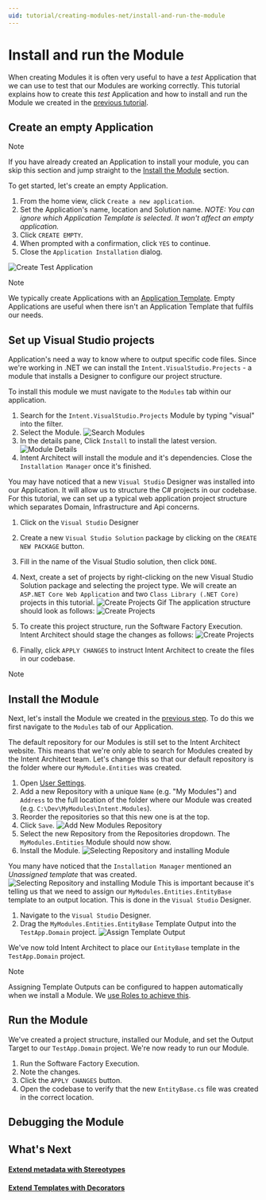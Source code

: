 ```yaml
---
uid: tutorial/creating-modules-net/install-and-run-the-module
---
```

# Install and run the Module

When creating Modules it is often very useful to have a _test_ Application that we can use to test that our Modules are working correctly. This tutorial explains how to create this _test_ Application and how to install and run the Module we created in the [previous tutorial](xref:tutorial/creating-modules-net/create-a-simple-module).

## Create an empty Application
>[!NOTE]
>If you have already created an Application to install your module, you can skip this section and jump straight to the [Install the Module](#install-the-module) section.

To get started, let's create an empty Application.
1. From the home view, click `Create a new application`.
2. Set the Application's name, location and Solution name. _NOTE: You can ignore which Application Template is selected. It won't affect an empty application._
3. Click `CREATE EMPTY`.
4. When prompted with a confirmation, click `YES` to continue.
5. Close the `Application Installation` dialog.

![Create Test Application](images/create-test-application.png)

>[!NOTE]
>We typically create Applications with an [Application Template](xref:how-to/create-an-application-template). Empty Applications are useful when there isn't an Application Template that fulfils our needs.


## Set up Visual Studio projects
Application's need a way to know where to output specific code files. Since we're working in .NET we can install the `Intent.VisualStudio.Projects` - a module that installs a Designer to configure our project structure.

To install this module we must navigate to the `Modules` tab within our application.
1. Search for the `Intent.VisualStudio.Projects` Module by typing "visual" into the filter.
2. Select the Module.
![Search Modules](images/modules-search-visual-studio.png)
3. In the details pane, Click `Install` to install the latest version.
![Module Details](images/modules-visual-studio-details.png)
4. Intent Architect will install the module and it's dependencies. Close the `Installation Manager` once it's finished.

You may have noticed that a new `Visual Studio` Designer was installed into our Application. It will allow us to structure the C# projects in our codebase. For this tutorial, we can set up a typical web application project structure which separates Domain, Infrastructure and Api concerns.

1. Click on the `Visual Studio` Designer
2. Create a new `Visual Studio Solution` package by clicking on the `CREATE NEW PACKAGE` button.
3. Fill in the name of the Visual Studio solution, then click `DONE`.
4. Next, create a set of projects by right-clicking on the new Visual Studio Solution package and selecting the project type. We will create an `ASP.NET Core Web Application` and two `Class Library (.NET Core)` projects in this tutorial.
![Create Projects Gif](images/visual-studio-create-projects.gif)
The application structure should look as follows:
![Create Projects](images/visual-studio-project-structure.png)

5. To create this project structure, run the Software Factory Execution. Intent Architect should stage the changes as follows:
![Create Projects](images/software-factory-execution-project-structure.png)

6. Finally, click `APPLY CHANGES` to instruct Intent Architect to create the files in our codebase.

>[!NOTE]
>
## Install the Module

Next, let's install the Module we created in the [previous step](xref:tutorial/creating-modules-net/create-a-simple-module). To do this we first navigate to the `Modules` tab of our Application.

The default repository for our Modules is still set to the Intent Architect website. This means that we're only able to search for Modules created by the Intent Architect team. Let's change this so that our default repository is the folder where our `MyModule.Entities` was created.

1. Open [User Settings](xref:how-to-guides/change-user-settings).
2. Add a new Repository with a unique `Name` (e.g. "My Modules") and `Address` to the full location of the folder where our Module was created (e.g. `C:\Dev\MyModules\Intent.Modules`).
3. Reorder the repositories so that this new one is at the top.
4. Click `Save`.
![Add New Modules Repository](images/add-new-modules-repository.gif)
5. Select the new Repository from the Repositories dropdown. The `MyModules.Entities` Module should now show.
6. Install the Module.
![Selecting Repository and installing Module](images/selecting-repository-and-installing-module.gif)

You many have noticed that the `Installation Manager` mentioned an _Unassigned template_ that was created. 
![Selecting Repository and installing Module](images/unassigned-template-created-example.png)
This is important because it's telling us that we need to assign our `MyModules.Entities.EntityBase` template to an output location. This is done in the `Visual Studio` Designer.

1. Navigate to the `Visual Studio` Designer.
2. Drag the `MyModules.Entities.EntityBase` Template Output into the `TestApp.Domain` project.
![Assign Template Output](images/visual-studio-assign-template-output.gif)

We've now told Intent Architect to place our `EntityBase` template in the `TestApp.Domain` project.

>[!NOTE]
>Assigning Template Outputs can be configured to happen automatically when we install a Module. We [use Roles to achieve this](xref:how-to-guides/auto-assign-template-outputs).

## Run the Module
We've created a project structure, installed our Module, and set the Output Target to our `TestApp.Domain` project. We're now ready to run our Module.

1. Run the Software Factory Execution.
2. Note the changes.
3. Click the `APPLY CHANGES` button.
4. Open the codebase to verify that the new `EntityBase.cs` file was created in the correct location.

## Debugging the Module


## What's Next

#### [Extend metadata with Stereotypes]()

#### [Extend Templates with Decorators]()
